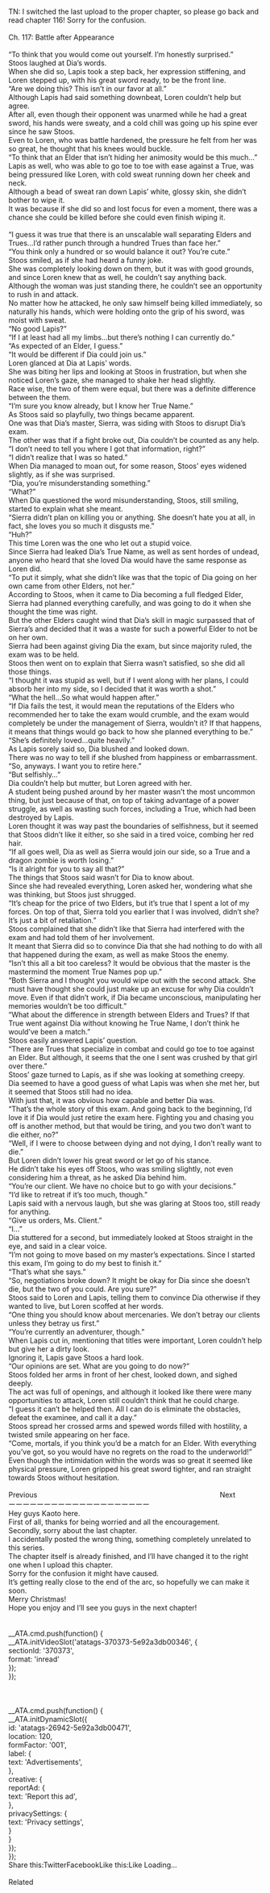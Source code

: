<br/>
TN: I switched the last upload to the proper chapter, so please go back and read chapter 116! Sorry for the confusion.<br/>
 <br/>
Ch. 117: Battle after Appearance<br/>
 <br/>
“To think that you would come out yourself. I’m honestly surprised.”<br/>
Stoos laughed at Dia’s words.<br/>
When she did so, Lapis took a step back, her expression stiffening, and Loren stepped up, with his great sword ready, to be the front line.<br/>
“Are we doing this? This isn’t in our favor at all.”<br/>
Although Lapis had said something downbeat, Loren couldn’t help but agree.<br/>
After all, even though their opponent was unarmed while he had a great sword, his hands were sweaty, and a cold chill was going up his spine ever since he saw Stoos.<br/>
Even to Loren, who was battle hardened, the pressure he felt from her was so great, he thought that his knees would buckle.<br/>
“To think that an Elder that isn’t hiding her animosity would be this much…”<br/>
Lapis as well, who was able to go toe to toe with ease against a True, was being pressured like Loren, with cold sweat running down her cheek and neck.<br/>
Although a bead of sweat ran down Lapis’ white, glossy skin, she didn’t bother to wipe it.<br/>
It was because if she did so and lost focus for even a moment, there was a chance she could be killed before she could even finish wiping it.<br/>
 <br/>
“I guess it was true that there is an unscalable wall separating Elders and Trues…I’d rather punch through a hundred Trues than face her.”<br/>
“You think only a hundred or so would balance it out? You’re cute.”<br/>
Stoos smiled, as if she had heard a funny joke.<br/>
She was completely looking down on them, but it was with good grounds, and since Loren knew that as well, he couldn’t say anything back.<br/>
Although the woman was just standing there, he couldn’t see an opportunity to rush in and attack.<br/>
No matter how he attacked, he only saw himself being killed immediately, so naturally his hands, which were holding onto the grip of his sword, was moist with sweat.<br/>
“No good Lapis?”<br/>
“If I at least had all my limbs…but there’s nothing I can currently do.”<br/>
“As expected of an Elder, I guess.”<br/>
“It would be different if Dia could join us.”<br/>
Loren glanced at Dia at Lapis’ words.<br/>
She was biting her lips and looking at Stoos in frustration, but when she noticed Loren’s gaze, she managed to shake her head slightly.<br/>
Race wise, the two of them were equal, but there was a definite difference between the them.<br/>
“I’m sure you know already, but I know her True Name.”<br/>
As Stoos said so playfully, two things became apparent.<br/>
One was that Dia’s master, Sierra, was siding with Stoos to disrupt Dia’s exam.<br/>
The other was that if a fight broke out, Dia couldn’t be counted as any help.<br/>
“I don’t need to tell you where I got that information, right?”<br/>
“I didn’t realize that I was so hated.”<br/>
When Dia managed to moan out, for some reason, Stoos’ eyes widened slightly, as if she was surprised.<br/>
“Dia, you’re misunderstanding something.”<br/>
“What?”<br/>
When Dia questioned the word misunderstanding, Stoos, still smiling, started to explain what she meant.<br/>
“Sierra didn’t plan on killing you or anything. She doesn’t hate you at all, in fact, she loves you so much it disgusts me.”<br/>
“Huh?”<br/>
This time Loren was the one who let out a stupid voice.<br/>
Since Sierra had leaked Dia’s True Name, as well as sent hordes of undead, anyone who heard that she loved Dia would have the same response as Loren did.<br/>
“To put it simply, what she didn’t like was that the topic of Dia going on her own came from other Elders, not her.”<br/>
According to Stoos, when it came to Dia becoming a full fledged Elder, Sierra had planned everything carefully, and was going to do it when she thought the time was right.<br/>
But the other Elders caught wind that Dia’s skill in magic surpassed that of Sierra’s and decided that it was a waste for such a powerful Elder to not be on her own.<br/>
Sierra had been against giving Dia the exam, but since majority ruled, the exam was to be held.<br/>
Stoos then went on to explain that Sierra wasn’t satisfied, so she did all those things.<br/>
“I thought it was stupid as well, but if I went along with her plans, I could absorb her into my side, so I decided that it was worth a shot.”<br/>
“What the hell…So what would happen after.”<br/>
“If Dia fails the test, it would mean the reputations of the Elders who recommended her to take the exam would crumble, and the exam would completely be under the management of Sierra, wouldn’t it? If that happens, it means that things would go back to how she planned everything to be.”<br/>
“She’s definitely loved…quite heavily.”<br/>
As Lapis sorely said so, Dia blushed and looked down.<br/>
There was no way to tell if she blushed from happiness or embarrassment.<br/>
“So, anyways. I want you to retire here.”<br/>
“But selfishly…”<br/>
Dia couldn’t help but mutter, but Loren agreed with her.<br/>
A student being pushed around by her master wasn’t the most uncommon thing, but just because of that, on top of taking advantage of a power struggle, as well as wasting such forces, including a True, which had been destroyed by Lapis.<br/>
Loren thought it was way past the boundaries of selfishness, but it seemed that Stoos didn’t like it either, so she said in a tired voice, combing her red hair.<br/>
“If all goes well, Dia as well as Sierra would join our side, so a True and a dragon zombie is worth losing.”<br/>
“Is it alright for you to say all that?”<br/>
The things that Stoos said wasn’t for Dia to know about.<br/>
Since she had revealed everything, Loren asked her, wondering what she was thinking, but Stoos just shrugged.<br/>
“It’s cheap for the price of two Elders, but it’s true that I spent a lot of my forces. On top of that, Sierra told you earlier that I was involved, didn’t she? It’s just a bit of retaliation.”<br/>
Stoos complained that she didn’t like that Sierra had interfered with the exam and had told them of her involvement.<br/>
It meant that Sierra did so to convince Dia that she had nothing to do with all that happened during the exam, as well as make Stoos the enemy.<br/>
“Isn’t this all a bit too careless? It would be obvious that the master is the mastermind the moment True Names pop up.”<br/>
“Both Sierra and I thought you would wipe out with the second attack. She must have thought she could just make up an excuse for why Dia couldn’t move. Even if that didn’t work, if Dia became unconscious, manipulating her memories wouldn’t be too difficult.”<br/>
“What about the difference in strength between Elders and Trues? If that True went against Dia without knowing he True Name, I don’t think he would’ve been a match.”<br/>
Stoos easily answered Lapis’ question.<br/>
“There are Trues that specialize in combat and could go toe to toe against an Elder. But although, it seems that the one I sent was crushed by that girl over there.”<br/>
Stoos’ gaze turned to Lapis, as if she was looking at something creepy.<br/>
Dia seemed to have a good guess of what Lapis was when she met her, but it seemed that Stoos still had no idea.<br/>
With just that, it was obvious how capable and better Dia was.<br/>
“That’s the whole story of this exam. And going back to the beginning, I’d love it if Dia would just retire the exam here. Fighting you and chasing you off is another method, but that would be tiring, and you two don’t want to die either, no?”<br/>
“Well, if I were to choose between dying and not dying, I don’t really want to die.”<br/>
But Loren didn’t lower his great sword or let go of his stance.<br/>
He didn’t take his eyes off Stoos, who was smiling slightly, not even considering him a threat, as he asked Dia behind him.<br/>
“You’re our client. We have no choice but to go with your decisions.”<br/>
“I’d like to retreat if it’s too much, though.”<br/>
Lapis said with a nervous laugh, but she was glaring at Stoos too, still ready for anything.<br/>
“Give us orders, Ms. Client.”<br/>
“I…”<br/>
Dia stuttered for a second, but immediately looked at Stoos straight in the eye, and said in a clear voice.<br/>
“I’m not going to move based on my master’s expectations. Since I started this exam, I’m going to do my best to finish it.”<br/>
“That’s what she says.”<br/>
“So, negotiations broke down? It might be okay for Dia since she doesn’t die, but the two of you could. Are you sure?”<br/>
Stoos said to Loren and Lapis, telling them to convince Dia otherwise if they wanted to live, but Loren scoffed at her words.<br/>
“One thing you should know about mercenaries. We don’t betray our clients unless they betray us first.”<br/>
“You’re currently an adventurer, though.”<br/>
When Lapis cut in, mentioning that titles were important, Loren couldn’t help but give her a dirty look.<br/>
Ignoring it, Lapis gave Stoos a hard look.<br/>
“Our opinions are set. What are you going to do now?”<br/>
Stoos folded her arms in front of her chest, looked down, and sighed deeply.<br/>
The act was full of openings, and although it looked like there were many opportunities to attack, Loren still couldn’t think that he could charge.<br/>
“I guess it can’t be helped then. All I can do is eliminate the obstacles, defeat the examinee, and call it a day.”<br/>
Stoos spread her crossed arms and spewed words filled with hostility, a twisted smile appearing on her face.<br/>
“Come, mortals, if you think you’d be a match for an Elder. With everything you’ve got, so you would have no regrets on the road to the underworld!”<br/>
Even though the intimidation within the words was so great it seemed like physical pressure, Loren gripped his great sword tighter, and ran straight towards Stoos without hesitation.<br/>
 <br/>
Previous                                                                                            Next<br/>
ーーーーーーーーーーーーーーーーーーーー<br/>
Hey guys Kaoto here.<br/>
First of all, thanks for being worried and all the encouragement.<br/>
Secondly, sorry about the last chapter.<br/>
I accidentally posted the wrong thing, something completely unrelated to this series.<br/>
The chapter itself is already finished, and I’ll have changed it to the right one when I upload this chapter.<br/>
Sorry for the confusion it might have caused.<br/>
It’s getting really close to the end of the arc, so hopefully we can make it soon.<br/>
Merry Christmas!<br/>
Hope you enjoy and I’ll see you guys in the next chapter!<br/>
<br/>
<br/>
            __ATA.cmd.push(function() {<br/>
                __ATA.initVideoSlot('atatags-370373-5e92a3db00346', {<br/>
                    sectionId: '370373',<br/>
                    format: 'inread'<br/>
                });<br/>
            });<br/>
        <br/>
 <br/>
<br/>
				__ATA.cmd.push(function() {<br/>
					__ATA.initDynamicSlot({<br/>
						id: 'atatags-26942-5e92a3db00471',<br/>
						location: 120,<br/>
						formFactor: '001',<br/>
						label: {<br/>
							text: 'Advertisements',<br/>
						},<br/>
						creative: {<br/>
							reportAd: {<br/>
								text: 'Report this ad',<br/>
							},<br/>
							privacySettings: {<br/>
								text: 'Privacy settings',<br/>
							}<br/>
						}<br/>
					});<br/>
				});<br/>
			Share this:TwitterFacebookLike this:Like Loading...<br/>
<br/>
Related<br/>
 